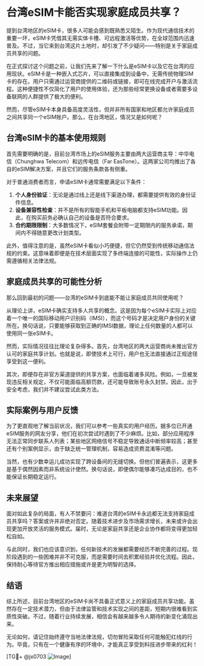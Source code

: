 # 台湾eSIM卡能否实现家庭成员共享？

提到台湾地区的eSIM卡，很多人可能会感到既熟悉又陌生。作为现代通信技术的重要一环，eSIM卡凭借其无需实体卡槽、可远程激活等优势，在全球范围内迅速普及。不过，当它来到台湾这片土地时，却引发了不少疑问——特别是关于家庭成员共享的问题。

在正式探讨这个问题之前，让我们先来了解一下什么是eSIM卡以及它在台湾的应用现状。eSIM卡是一种嵌入式芯片，可以直接集成到设备中，无需传统物理SIM卡的存在。用户只需通过运营商提供的二维码或链接，即可在线完成开户与激活流程。这种便捷性不仅简化了用户的使用体验，还为那些经常更换设备或者需要多设备联网的人群提供了极大的便利。

然而，尽管eSIM卡本身具备高度灵活性，但并非所有国家和地区都允许家庭成员之间共享同一个eSIM账户。那么，在台湾地区，情况又是如何呢？

## 台湾eSIM卡的基本使用规则

首先需要明确的是，目前台湾市场上的eSIM服务主要由两大运营商主导：中华电信（Chunghwa Telecom）和远传电信（Far EasTone）。这两家公司均推出了各自的eSIM解决方案，并且它们的服务条款各有侧重。

对于普通消费者而言，申请eSIM卡通常需要满足以下条件：
1. **个人身份验证**：无论是通过线上还是线下渠道办理，都需要提供有效的身份证件信息。
2. **设备兼容性检查**：并不是所有的智能手机和平板电脑都支持eSIM功能。因此，在购买前务必确认自己的设备是否符合要求。
3. **合约期限限制**：大多数情况下，eSIM套餐会附带一定期限内的服务承诺，期间内不得随意更改计划类型。

此外，值得注意的是，虽然eSIM卡看似小巧便捷，但它仍然受到传统移动通信法规的约束。这意味着即便是在技术层面实现了多终端连接的可能性，实际操作上仍需遵循相关法律法规。

## 家庭成员共享的可能性分析

那么回到最初的问题——台湾的eSIM卡到底能不能让家庭成员共同使用呢？

从理论上讲，eSIM卡确实支持多人共享的概念。这是因为每个eSIM卡实际上对应着一个唯一的国际移动用户识别码（IMSI），而这个号码才是决定用户身份的关键所在。换句话说，只要能够获取到正确的IMSI数据，理论上任何数量的人都可以使用同一张eSIM卡。

然而，实际情况往往比理论复杂得多。首先，台湾地区的两大运营商尚未推出官方认可的家庭共享计划。也就是说，即使技术上可行，用户也无法直接通过正规途径享受到这一便利。

其次，即便存在非官方渠道提供的共享方案，也面临着诸多风险。例如，一旦被发现违反相关规定，不仅可能面临高额罚款，还可能导致账号永久封禁。因此，出于安全考虑，我们并不建议尝试此类方法。

## 实际案例与用户反馈

为了更直观地了解当前状况，我们可以参考一些真实的用户经历。据多位已开通eSIM服务的网友分享，他们在初次尝试时遇到了不少麻烦。比如，部分应用程序无法正常同步联系人列表；某些地区网络信号不稳定导致通话中断频率较高；甚至还有个别案例显示，由于缺乏统一管理机制，容易造成资费混淆等问题。

当然，也有少数幸运儿成功实现了跨设备间的无缝切换。但他们普遍表示，这更多是基于偶然因素而非系统设计使然。换句话说，即便偶尔能够凑巧达成目的，也不能保证长期稳定运行。

## 未来展望

面对如此复杂的局面，有人不禁要问：难道台湾的eSIM卡永远都无法支持家庭成员共享吗？答案或许并非绝对否定。随着技术进步及市场需求增长，未来或许会出现更加开放灵活的服务模式。届时，无论是家庭共享还是企业协作都将变得更加轻松自如。

与此同时，我们也应该意识到，任何新技术的发展都需要经历不断完善的过程。现阶段遇到的一些困难并非不可克服，而是需要时间去积累经验并优化流程。因此，保持耐心等待官方推出相应措施或许是更为明智的选择。

## 结语

综上所述，目前台湾地区的eSIM卡尚不具备正式意义上的家庭成员共享功能。虽然存在一定技术潜力，但由于法律监管和技术实现之间的差距，短期内很难看到实质性突破。不过，随着行业持续发展，相信会有越来越多令人期待的新变化涌现出来。

无论如何，请记住始终遵守当地法律法规，切勿冒险采取任何可能触犯红线的行为。毕竟，只有在一个健康有序的环境中，才能真正享受到科技进步带来的红利！

[TG💪+ @jx0703 ![Image](https://github.com/user-attachments/assets/dbca1d08-cadb-493c-b0ec-ad6f7a83f270)]